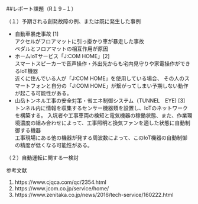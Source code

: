 ##レポート課題（R１９−１）

（１）予期される創発故障の例、または既に発生した事例
<ul>
<li>自動車暴走事故 [1]</li>
アクセルがフロアマットに引っ掛かり車が暴走した事故</br>
ペダルとフロアマットの相互作用が原因

<li>ホームIoTサービス「J:COM HOME」[2]</li>
スマートスピーカーで音声操作・外出先からも宅内見守りや家電操作ができるIoT機器</br>
近くに住んでいる人が「J:COM HOME」を使用している場合、
その人のスマートフォンと自分の「J:COM HOME」が繋がってしまい予期しない動作が起こる可能性がある。

<li>山岳トンネル工事の安全対策・省エネ制御システム（TUNNEL　EYE) [3]</li>
トンネル内に情報を収集するセンサー機器類を設置し、IoTのネットワークを構築する。
入坑者や工事車両の検知と電気機器の稼働状態、また、作業環境濃度の組み合わせによって、工事照明と換気ファンを適した状態に自動制御する機器</br>
工事現場にある他の機器が発する周波数によって、このIoT機器の自動制御の精度が低くなる可能性がある。
</ul>

（２）自動運転に関する一検討


参考文献
<ol>
<li>https://www.cjqca.com/qc/2354.html</li>
<li>https://www.jcom.co.jp/service/home/</li>
<li>https://www.zenitaka.co.jp/news/2016/tech-service/160222.html</li>
</ol>
